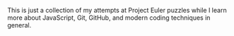 This is just a collection of my attempts at Project Euler puzzles while I learn more about JavaScript, Git, GitHub, and modern coding techniques in general.
